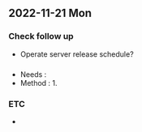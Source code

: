 ## 2022-11-21 Mon

### Check follow up
+ Operate server release schedule?

### 
+ Needs : 
+ Method :
  1.    

### ETC
+ 